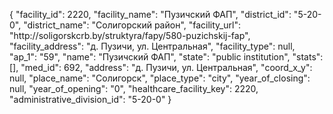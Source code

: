 {
    "facility_id": 2220,
    "facility_name": "Пузичский ФАП",
    "district_id": "5-20-0",
    "district_name": "Солигорский район",
    "facility_url": "http:\/\/soligorskcrb.by\/struktyra\/fapy\/580-puzichskij-fap",
    "facility_address": "д. Пузичи, ул. Центральная",
    "facility_type": null,
    "ap_1": "59",
    "name": "Пузичский ФАП",
    "state": "public institution",
    "stats": [],
    "med_id": 692,
    "address": "д. Пузичи, ул. Центральная",
    "coord_x_y": null,
    "place_name": "Солигорск",
    "place_type": "city",
    "year_of_closing": null,
    "year_of_opening": "0",
    "healthcare_facility_key": 2220,
    "administrative_division_id": "5-20-0"
}